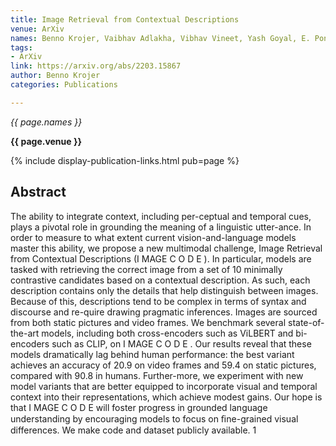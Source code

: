 ```yaml
---
title: Image Retrieval from Contextual Descriptions
venue: ArXiv
names: Benno Krojer, Vaibhav Adlakha, Vibhav Vineet, Yash Goyal, E. Ponti, Siva Reddy
tags:
- ArXiv
link: https://arxiv.org/abs/2203.15867
author: Benno Krojer
categories: Publications

---
```


*{{ page.names }}*

**{{ page.venue }}**

{% include display-publication-links.html pub=page %}

## Abstract

The ability to integrate context, including per-ceptual and temporal cues, plays a pivotal role in grounding the meaning of a linguistic utter-ance. In order to measure to what extent current vision-and-language models master this ability, we propose a new multimodal challenge, Image Retrieval from Contextual Descriptions (I MAGE C O D E ). In particular, models are tasked with retrieving the correct image from a set of 10 minimally contrastive candidates based on a contextual description. As such, each description contains only the details that help distinguish between images. Because of this, descriptions tend to be complex in terms of syntax and discourse and re-quire drawing pragmatic inferences. Images are sourced from both static pictures and video frames. We benchmark several state-of-the-art models, including both cross-encoders such as ViLBERT and bi-encoders such as CLIP, on I MAGE C O D E . Our results reveal that these models dramatically lag behind human performance: the best variant achieves an accuracy of 20.9 on video frames and 59.4 on static pictures, compared with 90.8 in humans. Further-more, we experiment with new model variants that are better equipped to incorporate visual and temporal context into their representations, which achieve modest gains. Our hope is that I MAGE C O D E will foster progress in grounded language understanding by encouraging models to focus on ﬁne-grained visual differences. We make code and dataset publicly available. 1